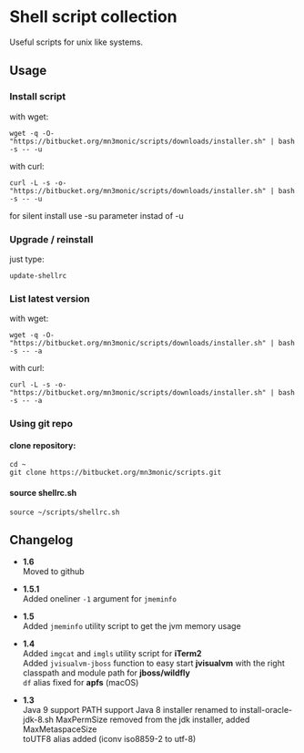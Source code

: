 # Shell script collection

Useful scripts for unix like systems.

## Usage

### Install script

with wget:
```
wget -q -O- "https://bitbucket.org/mn3monic/scripts/downloads/installer.sh" | bash -s -- -u
```

with curl:
```
curl -L -s -o- "https://bitbucket.org/mn3monic/scripts/downloads/installer.sh" | bash -s -- -u
```

for silent install use -su parameter instad of -u

### Upgrade / reinstall

just type:
```
update-shellrc
```

### List latest version

with wget:
```
wget -q -O- "https://bitbucket.org/mn3monic/scripts/downloads/installer.sh" | bash -s -- -a
```

with curl:
```
curl -L -s -o- "https://bitbucket.org/mn3monic/scripts/downloads/installer.sh" | bash -s -- -a
```

### Using git repo


#### clone repository:
  
```
cd ~
git clone https://bitbucket.org/mn3monic/scripts.git
```

#### source shellrc.sh  

```
source ~/scripts/shellrc.sh
```

## Changelog

 * **1.6**  
   Moved to github  

 * **1.5.1**  
   Added oneliner `-1` argument for `jmeminfo`
  
 * **1.5**  
   Added `jmeminfo` utility script to get the jvm memory usage

 * **1.4**  
   Added `imgcat` and `imgls` utility script for **iTerm2**  
   Added `jvisualvm-jboss` function to easy start **jvisualvm** with the right classpath and module path for **jboss/wildfly**  
   `df` alias fixed for **apfs** (macOS)  

 * **1.3**  
   Java 9 support PATH support
   Java 8 installer renamed to install-oracle-jdk-8.sh
   MaxPermSize removed from the jdk installer, added MaxMetaspaceSize  
   toUTF8 alias added (iconv iso8859-2 to utf-8)
